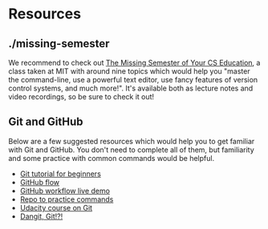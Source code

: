 # Resources

## ./missing-semester

We recommend to check out [The Missing Semester of Your CS Education](https://missing.csail.mit.edu/), a class taken at MIT with around nine topics which would help you "master the command-line, use a powerful text editor, use fancy features of version control systems, and much more!". It's available both as lecture notes and video recordings, so be sure to check it out!

## Git and GitHub

Below are a few suggested resources which would help you to get familiar with Git and GitHub. You don't need to complete all of them, but familiarity and some practice with common commands would be helpful.

* [Git tutorial for beginners](https://www.youtube.com/watch?v=PWqS4NBhEY8)
* [GitHub flow](https://guides.github.com/introduction/flow/)
* [GitHub workflow live demo](https://www.youtube.com/watch?v=Z1G_pR3TooQ)
* [Repo to practice commands](https://github.com/FOSS-Cell-GECPKD/Hello-opensource)
* [Udacity course on Git](https://www.udacity.com/course/version-control-with-git--ud123)
* [Dangit, Git!?!](https://dangitgit.com/en)

